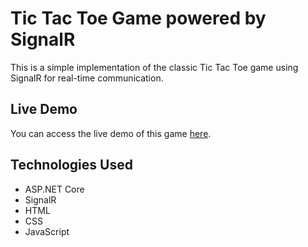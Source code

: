 # Tic Tac Toe Game powered by SignalR

This is a simple implementation of the classic Tic Tac Toe game using SignalR for real-time communication. 

## Live Demo

You can access the live demo of this game [here](http://tic-tac-toe10563.somee.com/).

## Technologies Used

- ASP.NET Core
- SignalR
- HTML
- CSS
- JavaScript
